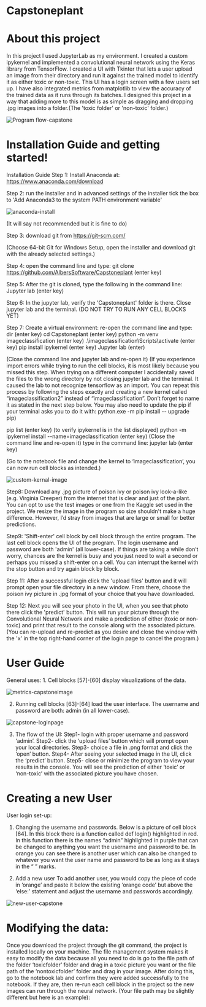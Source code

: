 # Capstoneplant

# About this project
 In this project I used JupyterLab as 
my environment. I created a custom 
ipykernel and implemented a 
convolutional neural network using 
the Keras library from TensorFlow. I 
created a UI with Tkinter that lets a 
user upload an image from their 
directory and run it against the 
trained model to identify it as either 
toxic or non-toxic. This UI has a 
login screen with a few users set 
up. I have also integrated metrics 
from matplotlib to view the 
accuracy of the trained data as it 
runs through its batches. I designed 
this project in a way that adding 
more to this model is as simple as 
dragging and dropping .jpg images 
into a folder.(The 'toxic folder' or 
'non-toxic' folder.)

![Program flow-capstone](https://github.com/AlbersSoftware/Capstoneplant/assets/65799182/26097c15-e581-4d6e-8644-0d7b75b36be9)


# Installation Guide and getting started!

Installation Guide 
Step 1: Install Anaconda at: https://www.anaconda.com/download

Step 2: run the installer and in advanced settings of the installer tick the box to 'Add Anaconda3 to the system PATH environment variable' 

 ![anaconda-install](https://github.com/AlbersSoftware/Capstoneplant/assets/65799182/74b121bf-333d-46a5-9b1b-0a5c46564e92)

(It will say not recommended but it is fine to do)

Step 3: download git from https://git-scm.com/ 

(Choose 64-bit Git for Windows Setup, open the installer and download git with the already selected settings.)

Step 4: open the command line and type: 
git clone https://github.com/AlbersSoftware/Capstoneplant (enter key)

Step 5: After the git is cloned, type the following in the command line:
 Jupyter lab (enter key)

Step 6: In the jupyter lab, verify the 'Capstoneplant' folder is there. Close jupyter lab and the terminal. (DO NOT TRY TO RUN ANY CELL BLOCKS YET)

Step 7: Create a virtual environment:
 re-open the command line and type: dir (enter key)
cd Capstoneplant (enter key)
python -m venv imageclassification (enter key)
.\imageclassification\Scripts\activate (enter key)
pip install ipykernel (enter key)
Jupyter lab (enter)

(Close the command line and jupyter lab and re-open it)
(If you experience import errors while trying to run the cell blocks, it is most likely because you missed this step. When trying on a different computer I accidentally saved the files to the wrong directory by not closing jupyter lab and the terminal.  It caused the lab to not recognize tensorflow as an import. You can repeat this process by following the steps exactly and creating a new kernel called “imageclassification2” instead of “imageclassification”. Don’t forget to name it as stated in the next step below. You may also need to update the pip if your terminal asks you to do it with: python.exe -m pip install -- upgrade pip)

pip list (enter key) (to verify ipykernel is in the list displayed) 
python -m ipykernel install --name=imageclassification (enter key)
(Close the command line and re-open it)
type in the command line: jupyter lab (enter key)

(Go to the notebook file and change the kernel to ‘imageclassification’, you can now run cell blocks as intended.)

 ![custom-kernal-image](https://github.com/AlbersSoftware/Capstoneplant/assets/65799182/6dac0863-f42b-4729-8e6e-1f3469bec919)


Step8: Download any .jpg picture of poison ivy or poison ivy look-a-like (e.g. Virginia Creeper) from the internet that is clear and just of the plant. You can opt to use the test images or one from the Kaggle set used in the project. We resize the image in the program so size shouldn't make a huge difference. However, I’d stray from images that are large or small for better predictions.


Step9: 'Shift-enter' cell block by cell block through the entire program. The last cell block opens the UI of the program. The login username and password are both 'admin' (all lower-case). If things are taking a while don’t worry, chances are the kernel is busy and you just need to wait a second or perhaps you missed a shift-enter on a cell. You can interrupt the kernel with the stop button and try again block by block.



Step 11: After a successful login click the 'upload files' button and it will prompt open your file directory in a new window. From there, choose the poison ivy picture in .jpg format of your choice that you have downloaded.



Step 12: Next you will see your photo in the UI, when you see that photo there click the 'predict' button. This will run your picture through the Convolutional Neural Network and make a prediction of either (toxic or non-toxic) and print that result to the console along with the associated picture.
 (You can re-upload and re-predict as you desire and close the window with the 'x' in the top right-hand corner of the login page to cancel the program.)

 # User Guide
 General uses:  1. Cell blocks [57]-[60] display visualizations of the data.
 
![metrics-capstoneimage](https://github.com/AlbersSoftware/Capstoneplant/assets/65799182/ecffa0ba-8b2a-417b-bca1-dd5afedb2641)

 2.  Running cell blocks [63]-[64] load the user interface. The username and password are both: admin (in all lower-case).

   ![capstone-loginpage](https://github.com/AlbersSoftware/Capstoneplant/assets/65799182/362de346-a8f6-4ae3-837d-e23c1da5655e)

 3.  The flow of the UI:
Step1- login with proper username and password ‘admin’.
Step2- click the ‘upload files’ button which will prompt open your local directories.
Step3- choice a file in .png format and click the ‘open’ button.
Step4- After seeing your selected image in the UI, click the ‘predict’ button.
Step5- close or minimize the program to view your results in the console. You will see the prediction of either ‘toxic’ or ‘non-toxic’ with the associated picture you have chosen.

 # Creating a new User
 User login set-up:
1. Changing the username and passwords.
 Below is a picture of cell block [64]. In this block there is a function called def login() highlighted in red. In this function there is the names “admin” highlighted in purple that can be changed to anything you want the username and password to be. In orange you can see there is another user which can also be changed to whatever you want the user name and password to be as long as it stays in the “ ” marks.

2. Add a new user
To add another user, you would copy the piece of code in ‘orange’ and paste it below the existing ‘orange code’ but above the ‘else:’ statement and adjust the username and passwords accordingly.

![new-user-capstone](https://github.com/AlbersSoftware/Capstoneplant/assets/65799182/9d4f128f-74c3-4b0b-a9e2-1b1d18050a8c)


# Modifying the data:
Once you download the project through the git command, the project is installed locally on your machine. The file management system makes it easy to modify the data because all you need to do is go to the file path of the folder ‘toxicfolder’ folder and drag in a toxic picture you want or the file path of the ‘nontoxicfolder’ folder and drag in your image. After doing this, go to the notebook lab and confirm they were added successfully to the notebook. If they are, then re-run each cell block in the project so the new images can run through the neural network. (Your file path may be slightly different but here is an example): 
